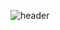 ![header](https://capsule-render.vercel.app/api?type=rounded&color=auto&height=200&section=header&text=Welcome%20hello&fontSize=90)
